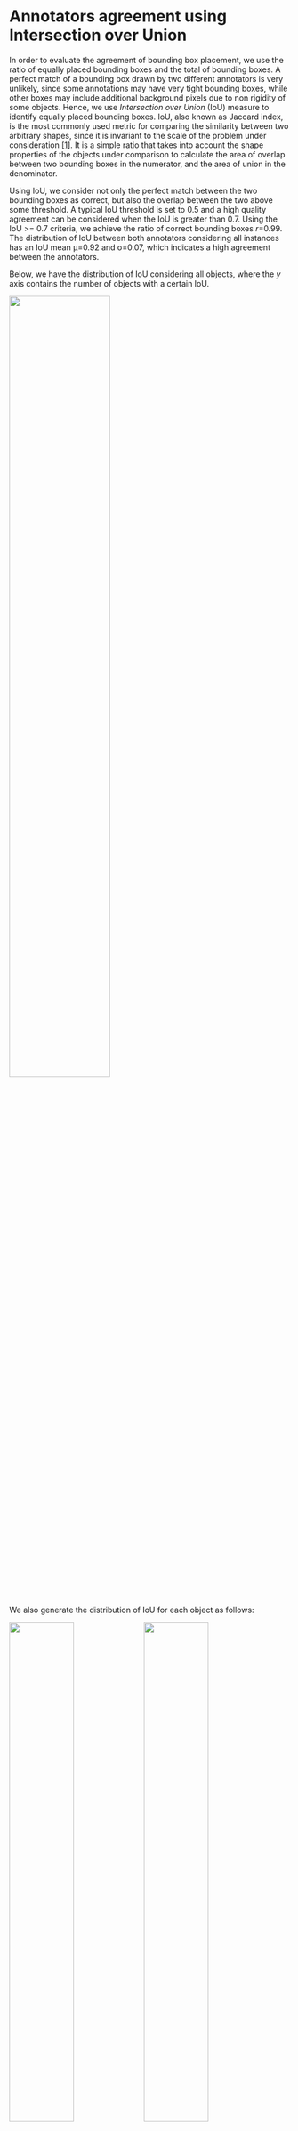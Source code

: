# Annotators agreement using Intersection over Union

In order to evaluate the agreement of bounding box placement, we use the ratio of equally placed bounding boxes and the total of bounding boxes. A perfect match of a bounding box drawn by two different annotators is very unlikely, since some annotations may have very tight bounding boxes, while other boxes may include additional background pixels due to non rigidity of some objects. 
Hence, we use *Intersection over Union* (IoU) measure to identify equally placed bounding boxes. IoU, also known as Jaccard index, is the most commonly used metric for comparing the similarity between two arbitrary shapes, since it is invariant to the scale of the problem under consideration [[1](#references)]. It is a simple ratio that takes into account the shape properties of the objects under comparison to calculate the area of overlap between two bounding boxes in the numerator, and the area of union in the denominator. 

Using IoU, we consider not only the perfect match between the two bounding boxes as correct, but also the overlap between the two above some threshold. A typical IoU threshold is set to 0.5 and a high quality agreement can be considered when the IoU is greater than 0.7. Using the IoU >= 0.7 criteria, we achieve the ratio of correct bounding boxes *r*=0.99. The distribution of IoU between both annotators considering all instances has an IoU mean &mu;=0.92 and &sigma;=0.07, which indicates a high agreement between the annotators. 

Below, we have the distribution of IoU considering all objects, where the *y* axis contains the number of objects with a certain IoU.

<img src="https://raw.githubusercontent.com/rogergranada/dataset-annotation/master/KSCGR/images/iou_all.svg" align="center" width="60%"/>

We also generate the distribution of IoU for each object as follows:

<img src="https://raw.githubusercontent.com/rogergranada/dataset-annotation/master/KSCGR/images/iou_person.svg" align="center" width="48%"/><img src="https://raw.githubusercontent.com/rogergranada/dataset-annotation/master/KSCGR/images/iou_broken_egg.svg" align="center" width="48%"/><br>
<img src="https://raw.githubusercontent.com/rogergranada/dataset-annotation/master/KSCGR/images/iou_shell_egg.svg" align="center" width="48%"/><img src="https://raw.githubusercontent.com/rogergranada/dataset-annotation/master/KSCGR/images/iou_ham_egg.svg" align="center" width="48%"/><br>
<img src="https://raw.githubusercontent.com/rogergranada/dataset-annotation/master/KSCGR/images/iou_ham.svg" align="center" width="48%"/><img src="https://raw.githubusercontent.com/rogergranada/dataset-annotation/master/KSCGR/images/iou_frying_pan.svg" align="center" width="48%"/><br>
<img src="https://raw.githubusercontent.com/rogergranada/dataset-annotation/master/KSCGR/images/iou_pan_lid.svg" align="center" width="48%"/><img src="https://raw.githubusercontent.com/rogergranada/dataset-annotation/master/KSCGR/images/iou_bowl.svg" align="center" width="48%"/><br>
<img src="https://raw.githubusercontent.com/rogergranada/dataset-annotation/master/KSCGR/images/iou_chopstick.svg" align="center" width="48%"/><img src="https://raw.githubusercontent.com/rogergranada/dataset-annotation/master/KSCGR/images/iou_cutting_board.svg" align="center" width="48%"/><br>
<img src="https://raw.githubusercontent.com/rogergranada/dataset-annotation/master/KSCGR/images/iou_glass.svg" align="center" width="48%"/><img src="https://raw.githubusercontent.com/rogergranada/dataset-annotation/master/KSCGR/images/iou_knife.svg" align="center" width="48%"/><br>
<img src="https://raw.githubusercontent.com/rogergranada/dataset-annotation/master/KSCGR/images/iou_oil_bottle.svg" align="center" width="48%"/><img src="https://raw.githubusercontent.com/rogergranada/dataset-annotation/master/KSCGR/images/iou_plate.svg" align="center" width="48%"/><br>
<img src="https://raw.githubusercontent.com/rogergranada/dataset-annotation/master/KSCGR/images/iou_saltshaker.svg" align="center" width="48%"/><img src="https://raw.githubusercontent.com/rogergranada/dataset-annotation/master/KSCGR/images/iou_spoon.svg" align="center" width="48%"/><br>
<img src="https://raw.githubusercontent.com/rogergranada/dataset-annotation/master/KSCGR/images/iou_turner.svg" align="center" width="48%"/><img src="https://raw.githubusercontent.com/rogergranada/dataset-annotation/master/KSCGR/images/iou_table.svg" align="center" width="48%"/><br>
<img src="https://raw.githubusercontent.com/rogergranada/dataset-annotation/master/KSCGR/images/iou_stove.svg" align="center" width="48%"/>


# Statistics for annotations

Finally, we show the data extracted from annotations:

**Input file 1**: annotator_1.txt<br>
**Input file 2**: annotator_2.txt

### Statistics for Objects

**Total number of object**: 61427<br>
**Object person**: 4700<br>
**Object broken_egg**: 648<br>
**Object shell_egg**: 1226<br>
**Object ham_egg**: 2954<br>
**Object ham**: 1947<br>
**Object frying_pan**: 4977<br>
**Object pan_lid**: 3988<br>
**Object bowl**: 4976<br>
**Object chopstick**: 291<br>
**Object cutting_board**: 4983<br>
**Object glass**: 4834<br>
**Object knife**: 628<br>
**Object oil_bottle**: 4961<br>
**Object plate**: 1389<br>
**Object saltshaker**: 4962<br>
**Object spoon**: 2594<br>
**Object turner**: 1403<br>
**Object table**: 4983<br>
**Object stove**: 4983

### General Intersection over Union (IoU)

**Mean Iou**: 0.917036482329<br>
**Std Iou**: 0.0659221219828

**Correct bboxes IoU>=0.5**: 61409<br>
**Ratio correct bboxes IoU>=0.5**: 0.99<br>
**Correct bboxes IoU>=0.7**: 61055<br>
**Ratio correct bboxes IoU>=0.7**: 0.99

### Intersection over Union (IoU) for objects

**Object person**:
- Correct bboxes IoU>=0.5: 4700
- Ratio correct bboxes IoU>=0.5: 1.0
- Correct bboxes IoU>=0.7: 4699
- Ratio correct bboxes IoU>=0.7: 0.99

**Object broken_egg**:
- Correct bboxes IoU>=0.5: 648
- Ratio correct bboxes IoU>=0.5: 1.0
- Correct bboxes IoU>=0.7: 641
- Ratio correct bboxes IoU>=0.7: 0.98

**Object shell_egg**:
- Correct bboxes IoU>=0.5: 1224
- Ratio correct bboxes IoU>=0.5: 0.99
- Correct bboxes IoU>=0.7: 1173
- Ratio correct bboxes IoU>=0.7: 0.95

**Object ham_egg**:
- Correct bboxes IoU>=0.5: 2954
- Ratio correct bboxes IoU>=0.5: 1.0
- Correct bboxes IoU>=0.7: 2935
- Ratio correct bboxes IoU>=0.7: 0.99

**Object ham**:
- Correct bboxes IoU>=0.5: 1944
- Ratio correct bboxes IoU>=0.5: 0.99
- Correct bboxes IoU>=0.7: 1923
- Ratio correct bboxes IoU>=0.7: 0.98

**Object frying_pan**:
- Correct bboxes IoU>=0.5: 4977
- Ratio correct bboxes IoU>=0.5: 1.0
- Correct bboxes IoU>=0.7: 4977
- Ratio correct bboxes IoU>=0.7: 1.0

**Object pan_lid**:
- Correct bboxes IoU>=0.5: 3988
- Ratio correct bboxes IoU>=0.5: 1.0
- Correct bboxes IoU>=0.7: 3988
- Ratio correct bboxes IoU>=0.7: 1.0

**Object bowl**:
- Correct bboxes IoU>=0.5: 4976
- Ratio correct bboxes IoU>=0.5: 1.0
- Correct bboxes IoU>=0.7: 4976
- Ratio correct bboxes IoU>=0.7: 1.0

**Object chopstick**:
- Correct bboxes IoU>=0.5: 291
- Ratio correct bboxes IoU>=0.5: 1.0
- Correct bboxes IoU>=0.7: 287
- Ratio correct bboxes IoU>=0.7: 0.98

**Object cutting_board**:
- Correct bboxes IoU>=0.5: 4983
- Ratio correct bboxes IoU>=0.5: 1.0
- Correct bboxes IoU>=0.7: 4983
- Ratio correct bboxes IoU>=0.7: 1.0

**Object glass**:
- Correct bboxes IoU>=0.5: 4834
- Ratio correct bboxes IoU>=0.5: 1.0
- Correct bboxes IoU>=0.7: 4833
- Ratio correct bboxes IoU>=0.7: 0.99

**Object knife**:
- Correct bboxes IoU>=0.5: 623
- Ratio correct bboxes IoU>=0.5: 0.99
- Correct bboxes IoU>=0.7: 580
- Ratio correct bboxes IoU>=0.7: 0.92

**Object oil_bottle**:
- Correct bboxes IoU>=0.5: 4961
- Ratio correct bboxes IoU>=0.5: 1.0
- Correct bboxes IoU>=0.7: 4953
- Ratio correct bboxes IoU>=0.7: 0.99

**Object plate**:
- Correct bboxes IoU>=0.5: 1389
- Ratio correct bboxes IoU>=0.5: 1.0
- Correct bboxes IoU>=0.7: 1389
- Ratio correct bboxes IoU>=0.7: 1.0

**Object saltshaker**:
- Correct bboxes IoU>=0.5: 4962
- Ratio correct bboxes IoU>=0.5: 1.0
- Correct bboxes IoU>=0.7: 4962
- Ratio correct bboxes IoU>=0.7: 1.0

**Object spoon**:
- Correct bboxes IoU>=0.5: 2586
- Ratio correct bboxes IoU>=0.5: 0.99
- Correct bboxes IoU>=0.7: 2507
- Ratio correct bboxes IoU>=0.7: 0.96

**Object turner**:
- Correct bboxes IoU>=0.5: 1403
- Ratio correct bboxes IoU>=0.5: 1.0
- Correct bboxes IoU>=0.7: 1283
- Ratio correct bboxes IoU>=0.7: 0.91

**Object table**:
- Correct bboxes IoU>=0.5: 4983
- Ratio correct bboxes IoU>=0.5: 1.0
- Correct bboxes IoU>=0.7: 4983
- Ratio correct bboxes IoU>=0.7: 1.0

**Object stove**:
- Correct bboxes IoU>=0.5: 4983
- Ratio correct bboxes IoU>=0.5: 1.0
- Correct bboxes IoU>=0.7: 4983
- Ratio correct bboxes IoU>=0.7: 1.0


---
## Acknowledgment

This study was financed in part by the Coordenação de Aperfeiçoamento de Pessoal de Nível Superior (CAPES) and Fundação de Amparo à Pesquisa do Estado do Rio Grande do Sul (FAPERGS) agreement (DOCFIX 04/2018). We gratefully acknowledge the support of NVIDIA Corporation with the donation of the Titan Xp GPU used for this research.

---
## References

[1] Rezatofighi, Hamid and Tsoi, Nathan and Gwak, JunYoung and Sadeghian, Amir and Reid, Ian and Savarese, Silvio. 2019. [Generalized Intersection Over Union: A Metric and a Loss for Bounding Box Regression](https://doi.org/10.1109/CVPR.2019.00075). Proceedings of the 2019 IEEE Conference on Computer Vision and Pattern Recognition (CVPR 2019), pp. 658-666.  


